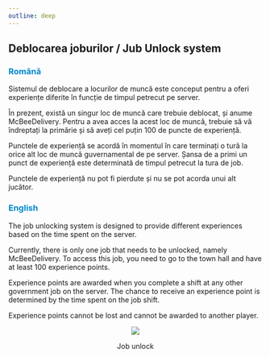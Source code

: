 ```yaml
---
outline: deep
---
```


## Deblocarea joburilor / Jub Unlock system

### <span style="color: #0088CC">Română</span>

Sistemul de deblocare a locurilor de muncă este conceput pentru a oferi experiențe diferite în funcție de timpul petrecut pe server.

În prezent, există un singur loc de muncă care trebuie deblocat, și anume McBeeDelivery. Pentru a avea acces la acest loc de muncă, trebuie să vă îndreptați la primărie și să aveți cel puțin 100 de puncte de experiență.

Punctele de experiență se acordă în momentul în care terminați o tură la orice alt loc de muncă guvernamental de pe server. Șansa de a primi un punct de experiență este determinată de timpul petrecut la tura de job.

Punctele de experiență nu pot fi pierdute și nu se pot acorda unui alt jucător.

### <span style="color: #0088CC">English</span>

The job unlocking system is designed to provide different experiences based on the time spent on the server.

Currently, there is only one job that needs to be unlocked, namely McBeeDelivery. To access this job, you need to go to the town hall and have at least 100 experience points.

Experience points are awarded when you complete a shift at any other government job on the server. The chance to receive an experience point is determined by the time spent on the job shift.

Experience points cannot be lost and cannot be awarded to another player.

<p align="center"><img src="https://i.imgur.com/18CvmAb.png"/></p>
<p style="text-align: center">Job unlock</p>